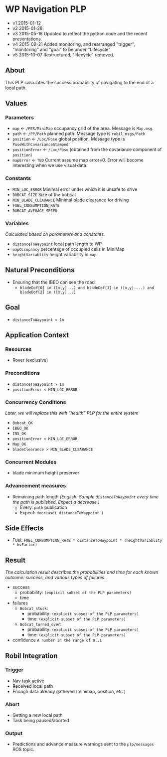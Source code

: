 # WP Navigation PLP
- v1 2015-01-12
- v2 2015-01-28
- v3 2015-05-18 Updated to reflect the python code and the recent presentations.
- v4 2015-09-21 Added monitoring, and rearranged "trigger", "monitoring" and "goal" to be under "Lifecycle"
- v5 2015-10-07 Restructured, "lifecycle" removed.

## About
This PLP calculates the success probability of navigating to the end of a local path.

## Values
### Parameters
* `map` &larr; `/PER/MiniMap` occupancy grid of the area. Message is `Map.msg`.
* `path` &larr; `/PP/Path` planned path. Message type is `robil_msgs/Path`
* `position` &larr; `/Loc/Pose` global position. Message type is `PoseWithCovarianceStamped`.
* `positionError` &larr; `/Loc/Pose` (obtained from the covariance component of `position`)
* `mapError` &larr; `TBD` Current assume map error=0. Error will become interesting when we use visual data.

### Constants
* `MIN_LOC_ERROR` Minimal error under which it is unsafe to drive
* `BOBCAT_SIZE` Size of the bobcat
* `MIN_BLADE_CLEARANCE` Minimal blade clearance for driving
* `FUEL_CONSUMPTION_RATE`
* `BOBCAT_AVERAGE_SPEED`

### Variables
_Calculated based on parameters and constants._
* `distanceToWaypoint` local path length to WP
* `mapOccupancy` percentage of occupied cells in MiniMap
* `heightVariablity` height variability in `map`

## Natural Preconditions
- Ensuring that the IBEO can see the road
  * `bladeDof[0] in ([x,y]...) and bladeDof[1] in ([x,y]....) and bladeDof[2] in ([x,y]...)`

## Goal
* `distanceToWaypoint < 1m`

## Application Context
### Resources
* Rover (exclusive)

### Preconditions
* `distanceToWaypoint > 1m`
* `positionError < MIN_LOC_ERROR`

### Concurrency Conditions
_Later, we will replace this with "health" PLP for the entire system_

* `Bobcat_OK`
* `IBEO_OK`
* `INS_OK`
* `positionError < MIN_LOC_ERROR`
* `Map_OK`
* `bladeClearance > MIN_BLADE_CLEARANCE`

### Concurrent Modules
* blade minimum height preserver

### Advancement measures
* Remaining path length _(English: Sample `distanceToWaypoint` every time the path is published. Expect a decrease.)_
  * Every: `path` publication
  * Expect: `decrease( distanceToWaypoint )`

## Side Effects
* Fuel: `FUEL_CONSUMPTION_RATE * distanceToWaypoint * (heightVariablity * hvFactor)`


## Result
_The calculation result describes the probabilities and time for each known outcome: success, and various types of failures._

* success
  * probability: `(explicit subset of the PLP parameters)`
  * time
* failures
  * `Bobcat_stuck`:
    * probability: `(explicit subset of the PLP parameters)`
    * time: `(explicit subset of the PLP parameters)`
  * `Bobcat_turned_over`:
    * probability: `(explicit subset of the PLP parameters)`
    * time: `(explicit subset of the PLP parameters)`
* confidence `A number in the range of 0..1`

## Robil Integration

### Trigger
* Nav task active
* Received local path
* Enough data already gathered (minimap, position, etc.)

### Abort
* Getting a new local path
* Task being paused/aborted

### Output
* Predictions and advance measure warnings sent to the `plp/messages` ROS topic.

